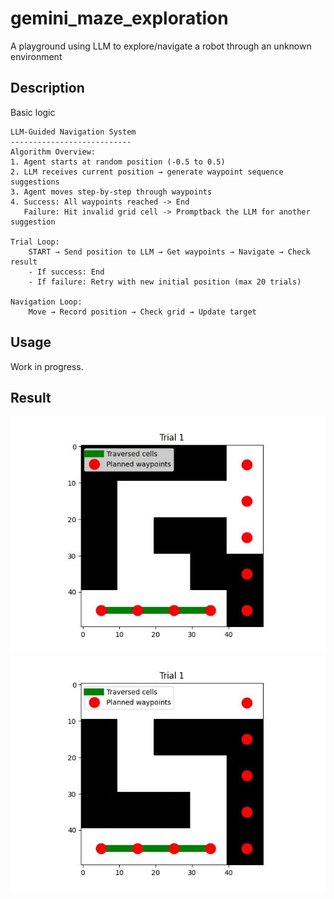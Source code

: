 # gemini_maze_exploration
A playground using LLM to explore/navigate a robot through an unknown environment

## Description
Basic logic
```text
LLM-Guided Navigation System
---------------------------
Algorithm Overview:
1. Agent starts at random position (-0.5 to 0.5)
2. LLM receives current position → generate waypoint sequence suggestions
3. Agent moves step-by-step through waypoints
4. Success: All waypoints reached -> End
   Failure: Hit invalid grid cell -> Promptback the LLM for another suggestion

Trial Loop:
    START → Send position to LLM → Get waypoints → Navigate → Check result
    - If success: End
    - If failure: Retry with new initial position (max 20 trials)

Navigation Loop:
    Move → Record position → Check grid → Update target
```

## Usage
Work in progress.

## Result
![](assets/floor1_result.gif) ![](assets/floor3_result.gif)